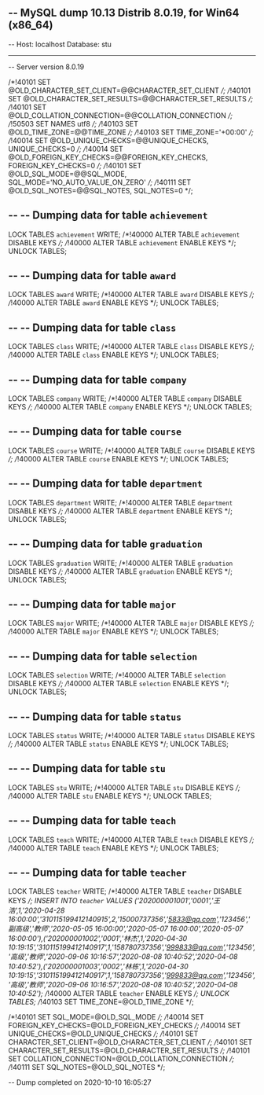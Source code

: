 -- MySQL dump 10.13  Distrib 8.0.19, for Win64 (x86_64)
--
-- Host: localhost    Database: stu
-- ------------------------------------------------------
-- Server version	8.0.19

/*!40101 SET @OLD_CHARACTER_SET_CLIENT=@@CHARACTER_SET_CLIENT */;
/*!40101 SET @OLD_CHARACTER_SET_RESULTS=@@CHARACTER_SET_RESULTS */;
/*!40101 SET @OLD_COLLATION_CONNECTION=@@COLLATION_CONNECTION */;
/*!50503 SET NAMES utf8 */;
/*!40103 SET @OLD_TIME_ZONE=@@TIME_ZONE */;
/*!40103 SET TIME_ZONE='+00:00' */;
/*!40014 SET @OLD_UNIQUE_CHECKS=@@UNIQUE_CHECKS, UNIQUE_CHECKS=0 */;
/*!40014 SET @OLD_FOREIGN_KEY_CHECKS=@@FOREIGN_KEY_CHECKS, FOREIGN_KEY_CHECKS=0 */;
/*!40101 SET @OLD_SQL_MODE=@@SQL_MODE, SQL_MODE='NO_AUTO_VALUE_ON_ZERO' */;
/*!40111 SET @OLD_SQL_NOTES=@@SQL_NOTES, SQL_NOTES=0 */;

--
-- Dumping data for table `achievement`
--

LOCK TABLES `achievement` WRITE;
/*!40000 ALTER TABLE `achievement` DISABLE KEYS */;
/*!40000 ALTER TABLE `achievement` ENABLE KEYS */;
UNLOCK TABLES;

--
-- Dumping data for table `award`
--

LOCK TABLES `award` WRITE;
/*!40000 ALTER TABLE `award` DISABLE KEYS */;
/*!40000 ALTER TABLE `award` ENABLE KEYS */;
UNLOCK TABLES;

--
-- Dumping data for table `class`
--

LOCK TABLES `class` WRITE;
/*!40000 ALTER TABLE `class` DISABLE KEYS */;
/*!40000 ALTER TABLE `class` ENABLE KEYS */;
UNLOCK TABLES;

--
-- Dumping data for table `company`
--

LOCK TABLES `company` WRITE;
/*!40000 ALTER TABLE `company` DISABLE KEYS */;
/*!40000 ALTER TABLE `company` ENABLE KEYS */;
UNLOCK TABLES;

--
-- Dumping data for table `course`
--

LOCK TABLES `course` WRITE;
/*!40000 ALTER TABLE `course` DISABLE KEYS */;
/*!40000 ALTER TABLE `course` ENABLE KEYS */;
UNLOCK TABLES;

--
-- Dumping data for table `department`
--

LOCK TABLES `department` WRITE;
/*!40000 ALTER TABLE `department` DISABLE KEYS */;
/*!40000 ALTER TABLE `department` ENABLE KEYS */;
UNLOCK TABLES;

--
-- Dumping data for table `graduation`
--

LOCK TABLES `graduation` WRITE;
/*!40000 ALTER TABLE `graduation` DISABLE KEYS */;
/*!40000 ALTER TABLE `graduation` ENABLE KEYS */;
UNLOCK TABLES;

--
-- Dumping data for table `major`
--

LOCK TABLES `major` WRITE;
/*!40000 ALTER TABLE `major` DISABLE KEYS */;
/*!40000 ALTER TABLE `major` ENABLE KEYS */;
UNLOCK TABLES;

--
-- Dumping data for table `selection`
--

LOCK TABLES `selection` WRITE;
/*!40000 ALTER TABLE `selection` DISABLE KEYS */;
/*!40000 ALTER TABLE `selection` ENABLE KEYS */;
UNLOCK TABLES;

--
-- Dumping data for table `status`
--

LOCK TABLES `status` WRITE;
/*!40000 ALTER TABLE `status` DISABLE KEYS */;
/*!40000 ALTER TABLE `status` ENABLE KEYS */;
UNLOCK TABLES;

--
-- Dumping data for table `stu`
--

LOCK TABLES `stu` WRITE;
/*!40000 ALTER TABLE `stu` DISABLE KEYS */;
/*!40000 ALTER TABLE `stu` ENABLE KEYS */;
UNLOCK TABLES;

--
-- Dumping data for table `teach`
--

LOCK TABLES `teach` WRITE;
/*!40000 ALTER TABLE `teach` DISABLE KEYS */;
/*!40000 ALTER TABLE `teach` ENABLE KEYS */;
UNLOCK TABLES;

--
-- Dumping data for table `teacher`
--

LOCK TABLES `teacher` WRITE;
/*!40000 ALTER TABLE `teacher` DISABLE KEYS */;
INSERT INTO `teacher` VALUES ('202000001001','0001','王浩',1,'2020-04-28 16:00:00','310115199412140915',2,'15000737356','5833@qq.com','123456','副高级','教师','2020-05-05 16:00:00','2020-05-07 16:00:00','2020-05-07 16:00:00'),('202000001002','0001','林杰',1,'2020-04-30 10:19:15','310115199412140917',1,'158780737356','999833@qq.com','123456','高级','教师','2020-09-06 10:16:57','2020-08-08 10:40:52','2020-04-08 10:40:52'),('202000001003','0002','林栋',1,'2020-04-30 10:19:15','310115199412140917',1,'158780737356','999833@qq.com','123456','高级','教师','2020-09-06 10:16:57','2020-08-08 10:40:52','2020-04-08 10:40:52');
/*!40000 ALTER TABLE `teacher` ENABLE KEYS */;
UNLOCK TABLES;
/*!40103 SET TIME_ZONE=@OLD_TIME_ZONE */;

/*!40101 SET SQL_MODE=@OLD_SQL_MODE */;
/*!40014 SET FOREIGN_KEY_CHECKS=@OLD_FOREIGN_KEY_CHECKS */;
/*!40014 SET UNIQUE_CHECKS=@OLD_UNIQUE_CHECKS */;
/*!40101 SET CHARACTER_SET_CLIENT=@OLD_CHARACTER_SET_CLIENT */;
/*!40101 SET CHARACTER_SET_RESULTS=@OLD_CHARACTER_SET_RESULTS */;
/*!40101 SET COLLATION_CONNECTION=@OLD_COLLATION_CONNECTION */;
/*!40111 SET SQL_NOTES=@OLD_SQL_NOTES */;

-- Dump completed on 2020-10-10 16:05:27
